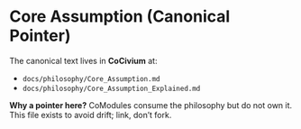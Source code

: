 <!-- status: stub; target: 150+ words -->
<!-- status: stub; target: 150+ words -->
<!-- status: stub; target: 150+ words -->
# Core Assumption (Canonical Pointer)

The canonical text lives in **CoCivium** at:

- `docs/philosophy/Core_Assumption.md`
- `docs/philosophy/Core_Assumption_Explained.md`

**Why a pointer here?**  CoModules consume the philosophy but do not own it.  This file exists to avoid drift; link, don’t fork.


